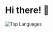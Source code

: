 # Hi there! 👋
![Top Languages](https://github-readme-stats.vercel.app/api/top-langs/?username=Muxammadamin-Ulmasaliyev&layout=normal&theme=dark)
